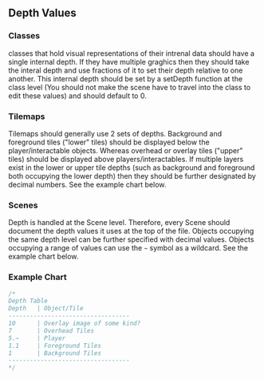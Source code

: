 ## Depth Values

### Classes
classes that hold visual representations of their intrenal data should have a single internal depth. If they have multiple graghics
then they should take the interal depth and use fractions of it to set their depth relative to one another. This internal depth should be set by a setDepth function at the class level (You should not make the scene have to travel into the class to edit these values) and should default to 0.

### Tilemaps
Tilemaps should generally use 2 sets of depths. Background and foreground tiles ("lower" tiles) should be displayed below the player/interactable objects. Whereas overhead or overlay tiles ("upper" tiles) should be displayed above players/interactables. If multiple layers exist in the lower or upper tile depths (such as background and foreground both occupying the lower depth) then they should be further designated by decimal numbers.
See the example chart below.

### Scenes

Depth is handled at the Scene level. Therefore, every Scene should document the depth values it uses at the top of the file. Objects occupying the same depth level can be further specified with decimal values. Objects occupying a range of values can use the `~` symbol as a wildcard.
See the example chart below.

### Example Chart
``` ts
/*
Depth Table
Depth   | Object/Tile
----------------------------------
10      | Overlay image of some kind?
7       | Overhead Tiles
5.~     | Player
1.1     | Foreground Tiles
1       | Background Tiles
----------------------------------
*/
```